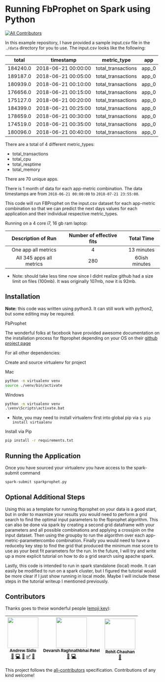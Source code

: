 # Running FbProphet on Spark using Python

[![All Contributors](https://img.shields.io/badge/all_contributors-3-orange.svg?style=flat-square)](#contributors)

In this example repository, I have provided a sample input.csv file in the `./data` directory for you to use. The input.csv looks like the following:

| total    | timestamp           | metric_type        | app   |
| :------: | :-----------------: | :----------------: | :---: |
| 184240.0 | 2018-06-21 00:00:00 | total_transactions | app_0 |
| 189187.0 | 2018-06-21 00:05:00 | total_transactions | app_0 |
| 180939.0 | 2018-06-21 00:10:00 | total_transactions | app_0 |
| 176656.0 | 2018-06-21 00:15:00 | total_transactions | app_0 |
| 175127.0 | 2018-06-21 00:20:00 | total_transactions | app_0 |
| 184399.0 | 2018-06-21 00:25:00 | total_transactions | app_0 |
| 178659.0 | 2018-06-21 00:30:00 | total_transactions | app_0 |
| 174519.0 | 2018-06-21 00:35:00 | total_transactions | app_0 |
| 180096.0 | 2018-06-21 00:40:00 | total_transactions | app_0 |

There are a total of 4 different metric_types:

- total_transactions
- total_cpu
- total_resptime
- total_memory

There are 70 unique apps.

There is 1 month of data for each app-metric combination. The data timestamps are from `2018-06-21 00:00:00` to `2018-07-21 23:55:00`.

This code will run FBProphet on the input.csv dataset for each app-metric combination so that we can predict the next days values for each application and their individual respective metric_types.

Running on a 4 core i7, 16 gb ram laptop:

| Description of Run       | Number of effective fits | Total Time |
| :----------------------: | :----------------------: | :--------: |
| One app all metrics      | 4                        | 13 minutes |
| All 345 apps all metrics | 280                      | 60ish minutes |

- Note: should take less time now since I didnt realize github had a size limit on files (100mb). It was originally 107mb, now it is 92mb.

## Installation

**Note:** this code was written using python3. It can still work with python2, but some editing may be required.

FbProphet

The wonderful folks at facebook have provided awesome documentation on the installation process for fbprophet depending on your OS on their [github project page](https://facebook.github.io/prophet/docs/installation.html)

For all other dependencies:

Create and source virtualenv for project

Mac

```bash
python -m virtualenv venv
source ./venv/bin/activate
```

Windows

```cmd
python -m virtualenv venv
.\venv\Scripts\activate.bat
```

- Note, you may need to install virtualenv first into global pip via `$ pip install virtualenv`

Install via Pip

```bash
pip install -r requirements.txt
```

## Running the Application

Once you have sourced your virtualenv you have access to the spark-submit command

```bash
spark-submit sparkprophet.py
```

## Optional Additional Steps

Using this as a template for running fbprophet on your data is a good start, but in order to maxmize your results you would need to perform a grid search to find the optimal input parameters to the fbprophet algorithm. This can also be done via spark by creating a second grid dataframe with your parameters and all possible combinations and applying a crossjoin on the input dataset. Then using the groupby to run the algorithm over each app-metric-parametercombo combination. Finally you would need to have a reduceby key step to find the grid that produced the minimum mse score to use as your best fit parameters for the run. In the future, I will try and write up a more explicit tutorial on how to do a grid search using apache spark.

Lastly, this code is intended to run in spark standalone (local) mode. It can easily be modified to run on a spark cluster, but I figured the tutorial would be more clear if I just show running in local mode. Maybe I will include these steps in the tutorial writeup I mentioned previously.

## Contributors

Thanks goes to these wonderful people ([emoji key](https://github.com/kentcdodds/all-contributors#emoji-key)):

<!-- ALL-CONTRIBUTORS-LIST:START - Do not remove or modify this section -->
<!-- prettier-ignore -->
| [<img src="https://avatars3.githubusercontent.com/u/9095499?v=4" width="100px;"/><br /><sub><b>Andrew Sidlo</b></sub>](https://github.com/asidlo)<br />[🤔](#ideas-asidlo "Ideas, Planning, & Feedback") [💻](https://github.com/asidlo/sparkprophet/commits?author=asidlo "Code") [🎨](#design-asidlo "Design") [✅](#tutorial-asidlo "Tutorials") [📖](https://github.com/asidlo/sparkprophet/commits?author=asidlo "Documentation") | [<img src="https://avatars1.githubusercontent.com/u/33138515?v=4" width="100px;"/><br /><sub><b>Devarsh Raghnathbhai Patel</b></sub>](https://github.com/Devarsh-UTD)<br />[🤔](#ideas-Devarsh-UTD "Ideas, Planning, & Feedback") [💻](https://github.com/asidlo/sparkprophet/commits?author=Devarsh-UTD "Code") | [<img src="https://avatars3.githubusercontent.com/u/4262190?v=4" width="100px;"/><br /><sub><b>Rohit Chauhan</b></sub>](http://www.topmist.com)<br />[🤔](#ideas-Saarus "Ideas, Planning, & Feedback") |
| :-----------------------------------------------------------------------------------------------------------------------------------------------------------------------------------------------------------------------------------------------------------------------------------------------------------------------------------------------------------------------------------------------------------------------------------: | :--------------------------------------------------------------------------------------------------------------------------------------------------------------------------------------------------------------------------------------------------------------------------------------------------------------: | :----------------------------------------------------------------------------------------------------------------------------------------------------------------------------------------------------: |
<!-- ALL-CONTRIBUTORS-LIST:END -->

This project follows the [all-contributors](https://github.com/kentcdodds/all-contributors) specification. Contributions of any kind welcome!